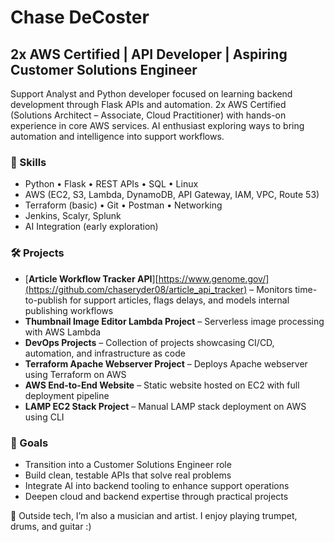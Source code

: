 # Chase DeCoster

## 2x AWS Certified | API Developer | Aspiring Customer Solutions Engineer

Support Analyst and Python developer focused on learning backend development through Flask APIs and automation. 2x AWS Certified (Solutions Architect – Associate, Cloud Practitioner) with hands-on experience in core AWS services. AI enthusiast exploring ways to bring automation and intelligence into support workflows.

### 🔧 Skills
- Python • Flask • REST APIs • SQL • Linux  
- AWS (EC2, S3, Lambda, DynamoDB, API Gateway, IAM, VPC, Route 53)  
- Terraform (basic) • Git • Postman • Networking
- Jenkins, Scalyr, Splunk
- AI Integration (early exploration)

### 🛠 Projects
- [**Article Workflow Tracker API**][https://www.genome.gov/](https://github.com/chaseryder08/article_api_tracker) – Monitors time-to-publish for support articles, flags delays, and models internal publishing workflows  
- **Thumbnail Image Editor Lambda Project** – Serverless image processing with AWS Lambda  
- **DevOps Projects** – Collection of projects showcasing CI/CD, automation, and infrastructure as code  
- **Terraform Apache Webserver Project** – Deploys Apache webserver using Terraform on AWS  
- **AWS End-to-End Website** – Static website hosted on EC2 with full deployment pipeline  
- **LAMP EC2 Stack Project** – Manual LAMP stack deployment on AWS using CLI

### 🎯 Goals
- Transition into a Customer Solutions Engineer role  
- Build clean, testable APIs that solve real problems  
- Integrate AI into backend tooling to enhance support operations  
- Deepen cloud and backend expertise through practical projects

🎺 Outside tech, I’m also a musician and artist. I enjoy playing trumpet, drums, and guitar :)
